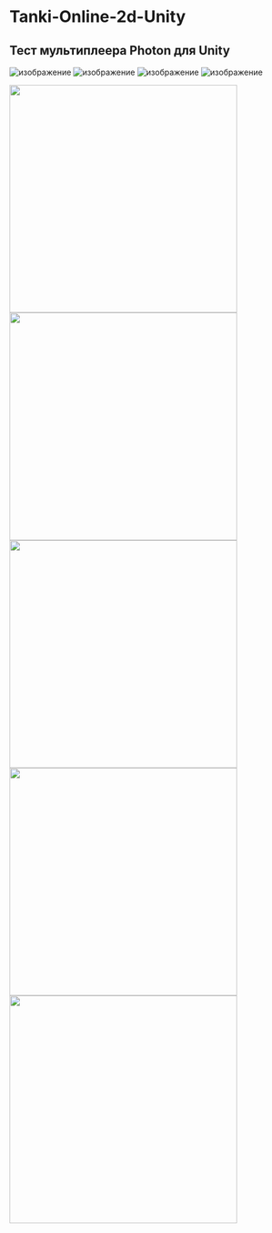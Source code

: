 # Tanki-Online-2d-Unity


## Тест мультиплеера Photon для Unity
![изображение](https://github.com/DiEvil21/Tanki-Online-2d-Unity/assets/55885322/bbb04f8b-6acf-4efe-a46a-9eb24d3a9ce5)
![изображение](https://github.com/DiEvil21/Tanki-Online-2d-Unity/assets/55885322/3b966b2e-1a5b-4d7f-973e-254752600559)
![изображение](https://github.com/DiEvil21/Tanki-Online-2d-Unity/assets/55885322/b9d5f7d0-be47-4110-bdfc-881b1d193f73)
![изображение](https://github.com/DiEvil21/Tanki-Online-2d-Unity/assets/55885322/82485b7a-a9d2-4139-abc0-dcaf7ec4dcf7)


<img src="https://github.com/DiEvil21/Tanki-Online-2d-Unity/assets/55885322/bbb04f8b-6acf-4efe-a46a-9eb24d3a9ce5" height="400"/>
<img src="https://github.com/DiEvil21/Tanki-Online-2d-Unity/assets/55885322/3b966b2e-1a5b-4d7f-973e-254752600559" height="400"/>
<img src="https://github.com/DiEvil21/Tanki-Online-2d-Unity/assets/55885322/b9d5f7d0-be47-4110-bdfc-881b1d193f73" height="400"/>
<img src="https://github.com/DiEvil21/Tanki-Online-2d-Unity/assets/55885322/82485b7a-a9d2-4139-abc0-dcaf7ec4dcf7" height="400"/>
<img src="" height="400"/>
